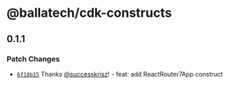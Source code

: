 # @ballatech/cdk-constructs

## 0.1.1

### Patch Changes

- [`6f18b15`](https://github.com/successkrisz/ballatech-public-packages/commit/6f18b157a341f7f491dbc736cb1f4231d9ea4ef7) Thanks [@successkrisz](https://github.com/successkrisz)! - feat: add ReactRouter7App construct
